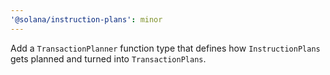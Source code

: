 ```yaml
---
'@solana/instruction-plans': minor
---
```


Add a `TransactionPlanner` function type that defines how `InstructionPlans` gets planned and turned into `TransactionPlans`.
